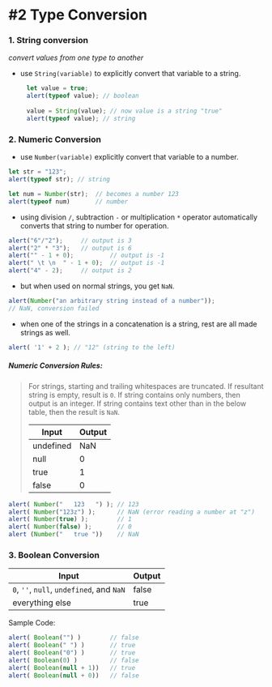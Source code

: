 # #2 Type Conversion

### 1. String conversion

_convert values from one type to another_

- use `String(variable)` to explicitly convert that variable to a string.
```js
     let value = true;
     alert(typeof value); // boolean
     
     value = String(value); // now value is a string "true"
     alert(typeof value); // string
```

### 2. Numeric Conversion

- use `Number(variable)` explicitly convert that variable to a number.
```js
let str = "123";
alert(typeof str); // string

let num = Number(str);  // becomes a number 123
alert(typeof num)       // number
```

- using division `/`, subtraction `-` or multiplication `*` operator automatically converts that string to number for operation.
```js
alert("6"/"2");     // output is 3
alert("2" * "3");   // output is 6
alert("" - 1 + 0);          // output is -1
alert(" \t \n  " - 1 + 0);  // output is -1
alert("4" - 2);     // output is 2
```

- but when used on normal strings, you get `NaN`.
```js
alert(Number("an arbitrary string instead of a number"));
// NaN, conversion failed
```

- when one of the strings in a concatenation is a string, rest are all made strings as well.
```js
alert( '1' + 2 ); // "12" (string to the left)
```


##### Numeric Conversion Rules:

> For strings, starting and trailing whitespaces are truncated. If resultant string is empty, result is `0`. If string contains only numbers, then output is an integer. If string contains text other than in the below table, then the result is `NaN`.
> 
> | Input     | Output |
> | --------- | ------ |
> | undefined | NaN    |
> | null      | 0      |
> | true      | 1      |
> | false     | 0      |

```javascript
alert( Number("   123   ") ); // 123
alert( Number("123z") );      // NaN (error reading a number at "z")
alert( Number(true) );        // 1
alert( Number(false) );       // 0
alert (Number("   true "))    // NaN
```


### 3. Boolean Conversion

| Input                                     | Output |
| ----------------------------------------- | ------ |
| `0`, `''`, `null`, `undefined`, and `NaN` | false  |
| everything else                           | true   |

Sample Code:
```javascript
alert( Boolean("") )        // false
alert( Boolean(" ") )       // true
alert( Boolean("0") )       // true
alert( Boolean(0) )         // false
alert( Boolean(null + 1))   // true
alert( Boolean(null + 0))   // false
```